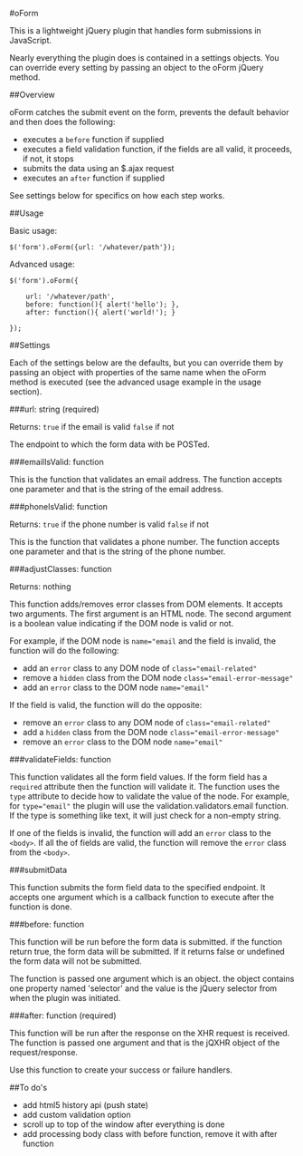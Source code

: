 #oForm

This is a lightweight jQuery plugin that handles form submissions in JavaScript.

Nearly everything the plugin does is contained in a settings objects. You can
override every setting by passing an object to the oForm jQuery method.

##Overview

oForm catches the submit event on the form, prevents the default behavior and
then does the following:

* executes a `before` function if supplied
* executes a field validation function, if the fields are all valid, it
proceeds, if not, it stops
* submits the data using an $.ajax request
* executes an `after` function if supplied

See settings below for specifics on how each step works.

##Usage

Basic usage:

    $('form').oForm({url: '/whatever/path'});

Advanced usage:

    $('form').oForm({

        url: '/whatever/path',
        before: function(){ alert('hello'); },
        after: function(){ alert('world!'); }

    });

##Settings

Each of the settings below are the defaults, but you can override them by
passing an object with properties of the same name when the oForm method is
executed (see the advanced usage example in the usage section).

###url: string (required)

Returns: `true` if the email is valid `false` if not

The endpoint to which the form data with be POSTed.

###emailIsValid: function

This is the function that validates an email address. The function accepts one
parameter and that is the string of the email address.

###phoneIsValid: function

Returns: `true` if the phone number is valid `false` if not

This is the function that validates a phone number. The function accepts one
parameter and that is the string of the phone number.

###adjustClasses: function

Returns: nothing

This function adds/removes error classes from DOM elements. It accepts two
arguments. The first argument is an HTML node. The second argument is a boolean
value indicating if the DOM node is valid or not.

For example, if the DOM node is `name="email` and the field is invalid, the
function will do the following:

* add an `error` class to any DOM node of `class="email-related"`
* remove a `hidden` class from the DOM node `class="email-error-message"`
* add an `error` class to the DOM node `name="email"`

If the field is valid, the function will do the opposite:

* remove an `error` class to any DOM node of `class="email-related"`
* add a `hidden` class from the DOM node `class="email-error-message"`
* remove an `error` class to the DOM node `name="email"`

###validateFields: function

This function validates all the form field values. If the form field has a
`required` attribute then the function will validate it. The function uses the
`type` attribute to decide how to validate the value of the node. For example,
for `type="email"` the plugin will use the validation.validators.email function.
If the type is something like text, it will just check for a non-empty string.

If one of the fields is invalid, the function will add an `error` class to the
`<body>`. If all the of fields are valid, the function will remove the `error`
class from the `<body>`.

###submitData

This function submits the form field data to the specified endpoint. It accepts
one argument which is a callback function to execute after the function is done.

###before: function

This function will be run before the form data is submitted. if the function
return true, the form data will be submitted. If it returns false or undefined
the form data will not be submitted.

The function is passed one argument which is an object. the object contains
one property named 'selector' and the value is the jQuery selector from when
the plugin was initiated.

###after: function (required)

This function will be run after the response on the XHR request is received.
The function is passed one argument and that is the jQXHR object of the
request/response.

Use this function to create your success or failure handlers.

##To do's

* add html5 history api (push state)
* add custom validation option
* scroll up to top of the window after everything is done
* add processing body class with before function, remove it with after function
